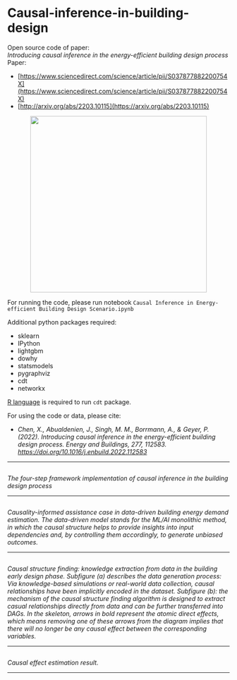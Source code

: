 # Causal-inference-in-building-design
Open source code of paper: <br>
*Introducing causal inference in the energy-efficient building design process*<br>
Paper: 
- [https://www.sciencedirect.com/science/article/pii/S037877882200754X](https://www.sciencedirect.com/science/article/pii/S037877882200754X)
- [http://arxiv.org/abs/2203.10115](https://arxiv.org/abs/2203.10115)


<p align="center">
  <img width=400 src="https://user-images.githubusercontent.com/106488602/176478089-3f6e2bb8-3435-4c28-abce-56f04d69e51e.png" alt="">
</p>


For running the code, please run notebook `Causal Inference in Energy-efficient Building Design Scenario.ipynb`<br>

Additional python packages required:
- sklearn
- IPython
- lightgbm
- dowhy
- statsmodels
- pygraphviz
- cdt
- networkx

[R language](https://www.r-project.org/) is required to run `cdt` package.

For using the code or data, please cite:<br>

- *Chen, X., Abualdenien, J., Singh, M. M., Borrmann, A., & Geyer, P. (2022). Introducing causal inference in the energy-efficient building design process. Energy and Buildings, 277, 112583. https://doi.org/10.1016/j.enbuild.2022.112583*

---

<p align="center">
  <img src="https://user-images.githubusercontent.com/106488602/176448570-b6b547ea-5d05-4152-97c1-33e9cb216ca0.png" alt="">
</p>

*The four-step framework implementation of causal inference in the building design process*

---

<p align="center">
  <img src="https://user-images.githubusercontent.com/106488602/176448683-3a4fd905-7889-4050-aad7-99431bb876c7.png" alt="">
</p>

*Causality-informed assistance case in data-driven building energy demand estimation. The data-driven model stands for the ML/AI monolithic method, in which the causal structure helps to provide insights into input dependencies and, by controlling them accordingly, to generate unbiased outcomes.*

---

<p align="center">
  <img src="https://user-images.githubusercontent.com/106488602/176448893-df0afa7e-4545-49a2-91b0-acde3be27123.png" alt="">
</p>

*Causal structure finding: knowledge extraction from data in the building early design phase. Subfigure (a) describes the data generation process: Via knowledge-based simulations or real-world data collection, causal relationships have been implicitly encoded in the dataset. Subfigure (b): the mechanism of the causal structure finding algorithm is designed to extract casual relationships directly from data and can be further transferred into DAGs. In the skeleton, arrows in bold represent the atomic direct effects, which means removing one of these arrows from the diagram implies that there will no longer be any causal effect between the corresponding variables.*

---


<p align="center">
  <img src="https://user-images.githubusercontent.com/106488602/176449028-fc96e118-eb21-46da-b4ae-7cd9ec561ad6.png" alt="">
</p>

*Causal effect estimation result.*

---
